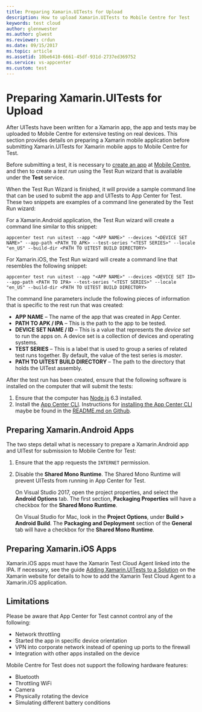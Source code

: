 ```yaml
---
title: Preparing Xamarin.UITests for Upload
description: How to upload Xamarin.UITests to Mobile Centre for Test
keywords: test cloud
author: glennwester
ms.author: glwest
ms.reviewer: crdun
ms.date: 09/15/2017
ms.topic: article
ms.assetid: 10be6410-6661-45df-931d-2737ed369752
ms.service: vs-appcenter
ms.custom: test
---
```


# Preparing Xamarin.UITests for Upload 

After UITests have been written for a Xamarin app, the app and tests may be uploaded to Mobile Centre for extensive testing on real devices. This section provides details on preparing a Xamarin mobile application before submitting Xamarin.UITests for Xamarin mobile apps to Mobile Centre for Test. 

Before submitting a test, it is necessary to [create an app](~/dashboard/creating-and-managing-apps.md) at [Mobile Centre](https://appcenter.ms/), and then to create a _test run_ using the Test Run wizard that is available under the **Test** service.

When the Test Run Wizard is finished, it will provide a sample command line that can be used to submit the app and UITests to App Center for Test. These two snippets are examples of a command line generated by the Test Run wizard:

For a Xamarin.Android application, the Test Run wizard will create a command line similar to this snippet:  

```
appcenter test run uitest --app "<APP NAME>" --devices "<DEVICE SET NAME>" --app-path <PATH_TO_APK> --test-series "<TEST SERIES>" --locale "en_US" --build-dir <PATH TO UITEST BUILD DIRECTORY>
```
For Xamarin.iOS, the Test Run wizard will create a command line that resembles the following snippet: 

```
appcenter test run uitest --app "<APP NAME>" --devices <DEVICE SET ID> --app-path <PATH TO IPA> --test-series "<TEST SERIES>" --locale "en_US" --build-dir <PATH TO UITEST BUILD DIRECTORY>
```

The command line parameters include the following pieces of information that is specific to the rest run that was created:

* **APP NAME** &ndash; The name of the app that was created in App Center.
* **PATH TO APK / IPA** &ndash; This is the path to the app to be tested.
* **DEVICE SET NAME / ID** &ndash; This is a value that represents the _device set_ to run the apps on. A device set is a collection of devices and operating systems.
* **TEST SERIES** &ndash; This is a label that is used to group a series of related test runs together. By default, the value of the test series is _master_. 
* **PATH TO UITEST BUILD DIRECTORY** &ndash; The path to the directory that holds the UITest assembly.

After the test run has been created, ensure that the following software is installed on the computer that will submit the tests: 

1. Ensure that the computer has [Node.js](https://nodejs.org/en/) 6.3 installed.
2. Install the [App Center CLI](~/cli/index.md). Instructions for [installing the App Center CLI](https://github.com/Microsoft/mobile-center-cli#installation) maybe be found in the [README.md on Github](https://github.com/Microsoft/mobile-center-cli).

## Preparing Xamarin.Android Apps

The two steps detail what is necessary to prepare a Xamarin.Android app and UITest for submission to Mobile Centre for Test: 

1. Ensure that the app requests the `INTERNET` permission.
2. Disable the **Shared Mono Runtime**. The Shared Mono Runtime will prevent UITests from running in App Center for Test. 

    On Visual Studio 2017, open the project properties, and select the **Android Options** tab. The first section, **Packaging Properties** will have a checkbox for the **Shared Mono Runtime**. 
    
    On Visual Studio for Mac, look in the **Project Options**, under **Build > Android Build**. The **Packaging and Deployment** section of the  **General** tab will have a checkbox for the **Shared Mono Runtime**.

## Preparing Xamarin.iOS Apps

Xamarin.iOS apps must have the Xamarin Test Cloud Agent linked into the IPA. If necessary, see the guide [Adding Xamarin.UITests to a Solution](https://developer.xamarin.com/guides/testcloud/uitest/adding-uitest/#Adding_the_Xamarin_Test_Cloud_Agent_to_the_iOS_Project) on the Xamarin website for details to how to add the Xamarin Test Cloud Agent to a Xamarin.iOS application.

## Limitations

Please be aware that App Center for Test cannot control any of the following:

* Network throttling
* Started the app in specific device orientation
* VPN into corporate network instead of opening up ports to the firewall
* Integration with other apps installed on the device

Mobile Centre for Test does not support the following hardware features:

* Bluetooth
* Throttling WiFi
* Camera
* Physically rotating the device
* Simulating different battery conditions